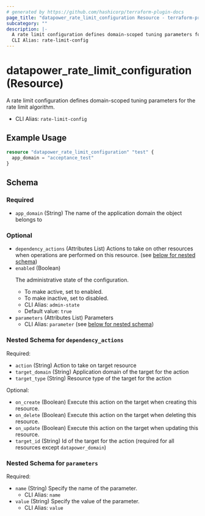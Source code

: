 ```yaml
---
# generated by https://github.com/hashicorp/terraform-plugin-docs
page_title: "datapower_rate_limit_configuration Resource - terraform-provider-datapower"
subcategory: ""
description: |-
  A rate limit configuration defines domain-scoped tuning parameters for the rate limit algorithm.
  CLI Alias: rate-limit-config
---
```


# datapower_rate_limit_configuration (Resource)

A rate limit configuration defines domain-scoped tuning parameters for the rate limit algorithm.
  - CLI Alias: `rate-limit-config`

## Example Usage

```terraform
resource "datapower_rate_limit_configuration" "test" {
  app_domain = "acceptance_test"
}
```

<!-- schema generated by tfplugindocs -->
## Schema

### Required

- `app_domain` (String) The name of the application domain the object belongs to

### Optional

- `dependency_actions` (Attributes List) Actions to take on other resources when operations are performed on this resource. (see [below for nested schema](#nestedatt--dependency_actions))
- `enabled` (Boolean) <p>The administrative state of the configuration.</p><ul><li>To make active, set to enabled.</li><li>To make inactive, set to disabled.</li></ul>
  - CLI Alias: `admin-state`
  - Default value: `true`
- `parameters` (Attributes List) Parameters
  - CLI Alias: `parameter` (see [below for nested schema](#nestedatt--parameters))

<a id="nestedatt--dependency_actions"></a>
### Nested Schema for `dependency_actions`

Required:

- `action` (String) Action to take on target resource
- `target_domain` (String) Application domain of the target for the action
- `target_type` (String) Resource type of the target for the action

Optional:

- `on_create` (Boolean) Execute this action on the target when creating this resource.
- `on_delete` (Boolean) Execute this action on the target when deleting this resource.
- `on_update` (Boolean) Execute this action on the target when updating this resource.
- `target_id` (String) Id of the target for the action (required for all resources except `datapower_domain`)


<a id="nestedatt--parameters"></a>
### Nested Schema for `parameters`

Required:

- `name` (String) Specify the name of the parameter.
  - CLI Alias: `name`
- `value` (String) Specify the value of the parameter.
  - CLI Alias: `value`

